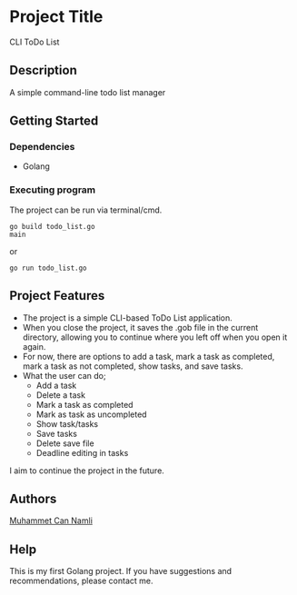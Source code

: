 # Project Title

CLI ToDo List

## Description

A simple command-line todo list manager

## Getting Started

### Dependencies

* Golang

### Executing program

The project can be run via terminal/cmd.
```
go build todo_list.go
main
```
or
```
go run todo_list.go
```

## Project Features

* The project is a simple CLI-based ToDo List application.
* When you close the project, it saves the .gob file in the current directory, allowing you to continue where you left off when you open it again.
* For now, there are options to add a task, mark a task as completed, mark a task as not completed, show tasks, and save tasks.
* What the user can do;
  * Add a task
  * Delete a task
  * Mark a task as completed
  * Mark as task as uncompleted
  * Show task/tasks
  * Save tasks
  * Delete save file
  * Deadline editing in tasks


I aim to continue the project in the future.

## Authors

[Muhammet Can Namli](https://www.linkedin.com/in/muhammet-can-naml%C4%B1-9556311b9/)

## Help
This is my first Golang project. If you have suggestions and recommendations, please contact me.
